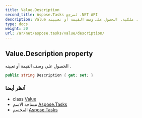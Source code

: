 ```yaml
---
title: Value.Description
second_title: Aspose.Tasks لمرجع .NET API
description: Value ملكية. الحصول على وصف القيمة أو تعيينه .
type: docs
weight: 30
url: /ar/net/aspose.tasks/value/description/
---
```

## Value.Description property

الحصول على وصف القيمة أو تعيينه .

```csharp
public string Description { get; set; }
```

### أنظر أيضا

* class [Value](../)
* مساحة الاسم [Aspose.Tasks](../../value/)
* المجسم [Aspose.Tasks](../../../)


